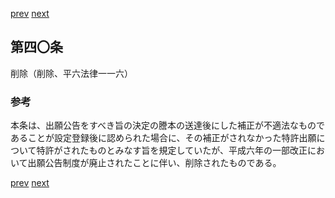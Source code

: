 [prev](/specific/markdowns/特許法/053_Mp-Ch_2-At_39.md)
[next](/specific/markdowns/特許法/055_Mp-Ch_2-At_41.md)
## 第四〇条
削除（削除、平六法律一一六）


### 参考
本条は、出願公告をすべき旨の決定の謄本の送達後にした補正が不適法なものであることが設定登録後に認められた場合に、その補正がされなかった特許出願について特許がされたものとみなす旨を規定していたが、平成六年の一部改正において出願公告制度が廃止されたことに伴い、削除されたものである。


[prev](/specific/markdowns/特許法/053_Mp-Ch_2-At_39.md)
[next](/specific/markdowns/特許法/055_Mp-Ch_2-At_41.md)